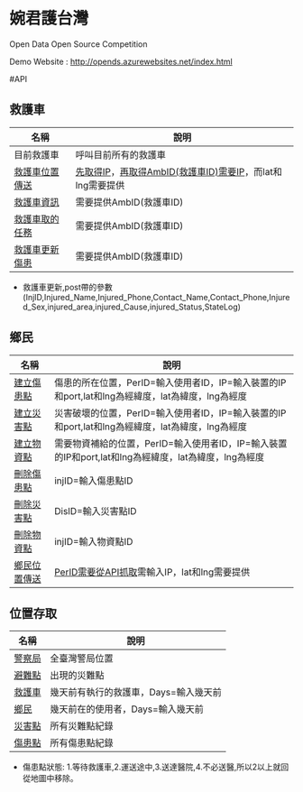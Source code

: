 # 婉君護台灣 
Open Data Open Source Competition

Demo Website : http://opends.azurewebsites.net/index.html


#API




救護車
------
|名稱|說明
|------|----------
|目前救護車|呼叫目前所有的救護車
|[救護車位置傳送](http://opends.azurewebsites.net/api/dynamic/AmbulancePoint.php?AmbID=「救護車ID」&IP=「裝置的IP和port」&lat=「緯度」&lng=「經度」)|[先取得IP](http://opends.azurewebsites.net/api/dynamic/getClientIp.php?callback=SysGetIP)，[再取得AmbID(救護車ID)需要IP](http://opends.azurewebsites.net/api/dynamic/AmbulanceInit.php?IP=「裝置的IP和port」)，而lat和lng需要提供
|[救護車資訊](http://opends.azurewebsites.net/api/dynamic/ambulanceInfo.php?AmbID=「救護車ID」)|需要提供AmbID(救護車ID)
|[救護車取的任務](http://opends.azurewebsites.net/api/dynamic/ambulanceTask.php?AmbID=「救護車ID」)|需要提供AmbID(救護車ID)
|[救護車更新傷患](http://opends.azurewebsites.net/api/dynamic/ambulanceTask.php?AmbID=「救護車ID」)|需要提供AmbID(救護車ID)
* 救護車更新,post帶的參數(InjID,Injured_Name,Injured_Phone,Contact_Name,Contact_Phone,Injured_Sex,injured_area,injured_Cause,injured_Status,StateLog)


鄉民
-----
|名稱|說明
|------|----------
|[建立傷患點](http://opends.azurewebsites.net/api/dynamic/InjuredInit.php?Type=Per&PerID=「使用者ID」&IP=「裝置的IP和port」&lat=「緯度」&lng=「經度」)|傷患的所在位置，PerID=輸入使用者ID，IP=輸入裝置的IP和port,lat和lng為經緯度，lat為緯度，lng為經度  
|[建立災害點](http://opends.azurewebsites.net/api/dynamic/DisasterInit.php?PerID=「使用者ID」&IP=「裝置的IP和port」&lat=「緯度」&lng=「經度」)|災害破壞的位置，PerID=輸入使用者ID，IP=輸入裝置的IP和port,lat和lng為經緯度，lat為緯度，lng為經度  
|[建立物資點](http://opends.azurewebsites.net/api/dynamic/SuppliesInit.php?PerID=「使用者ID」ID&IP=「裝置的IP和port」&lat=「緯度」&lng=「經度」)|需要物資補給的位置，PerID=輸入使用者ID，IP=輸入裝置的IP和port,lat和lng為經緯度，lat為緯度，lng為經度  
|[刪除傷患點](http://opends.azurewebsites.net/api/dynamic/InjuredCancel.php?injID=「傷患點ID」)|injID=輸入傷患點ID
|[刪除災害點](http://opends.azurewebsites.net/api/dynamic/DisasterCancel.php?DisID=「災害點ID」)|DisID=輸入災害點ID
|[刪除物資點](http://opends.azurewebsites.net/api/dynamic/SuppliesCancel.php?injID=「物資點ID」)|injID=輸入物資點ID
|[鄉民位置傳送](http://opends.azurewebsites.net/api/dynamic/InjuredInit.php?Type=Per&PerID=「使用者ID」&IP=「裝置的IP和port」&lat=「緯度」&lng=「經度」)|[PerID需要從API抓取](http://opends.azurewebsites.net/api/dynamic/PersonInit.php?IP=「裝置的IP和port」)需輸入IP，lat和lng需要提供


位置存取
---------
|名稱|說明
|-------|---------
|[警察局](http://opends.azurewebsites.net/api/static/police.php)|全臺灣警局位置
|[避難點](http://opends.azurewebsites.net/api/static/shelter.php)|出現的災難點
|[救護車](http://opends.azurewebsites.net/api/dynamic/ambulanceSync.php?Days=「天數」)|幾天前有執行的救護車，Days=輸入幾天前
|[鄉民](http://opends.azurewebsites.net/api/dynamic/person.php?Days=「天數」)|幾天前在的使用者，Days=輸入幾天前
|[災害點](http://opends.azurewebsites.net/api/dynamic/disaster.php)|所有災難點紀錄
|[傷患點](http://opends.azurewebsites.net/api/dynamic/injured.php)|所有傷患點紀錄
* 傷患點狀態: 1.等待救護車,2.運送途中,3.送達醫院,4.不必送醫,所以2以上就回從地圖中移除。
